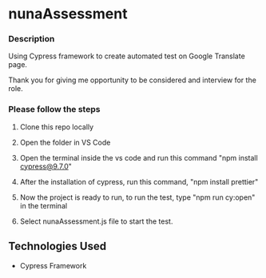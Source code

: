 # nunaAssessment

### Description
Using Cypress framework to create automated test on Google Translate page.

Thank you for giving me opportunity to be considered and interview for the role. 



### Please follow the steps 
1. Clone this repo locally
2. Open the folder in VS Code
3. Open the terminal inside the vs code and run this command "npm install cypress@9.7.0"
4. After the installation of cypress, run this command, "npm install prettier"

5. Now the project is ready to run, to run the test, type "npm run cy:open" in the terminal

6. Select nunaAssessment.js file to start the test.


## Technologies Used
- Cypress Framework
